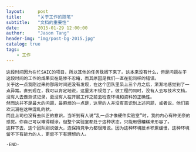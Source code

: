 ```yaml
---
layout:     post
title:      "关于工作的随笔"
subtitle:   "文档的重要性"
date:       2015-01-29 12:00:00
author:     "Jason Tang"
header-img: "img/post-bg-2015.jpg"
catalog: true
tags:
    - 工作
---
```


    这段时间因为在忙SAIC的项目，所以其他的任务耽搁下来了。这本来没有什么，但是问题在于这段时间的工作的成果实在是惨不忍睹，而其原因是我们一直在犯同样的错误。
    关于这一点我刚过来的那段时间还没有发现，在这个团队里呆上三个月之后，渐渐地感觉到了一点异常。直到现在，我可以肯定地说，这里太不规范了。做工程的同时，没有人去写技术文档，没有人去做测试记录，更没有人在开展工作之前去检查环境和资料的正确性。
    然而这并不是最大的问题，最麻烦的一点是，这里的人并没有意识到上述问题，或者说，他们喜欢沉溺在这种混乱的状。
    而且上司也没有去纠正的意识，当听到有人说“乱一点才像硬件实验室”时，我的内心有种无奈的感觉。你自己可以难得糊涂，但整个实验室都处于这种状态，只能用很糟糕来形容了。
    这样下去，这个团队别说做大，连保持竞争力都很难说。因为这种环境技术积累缓慢，这种环境留不下有能力的人，更留不下有理想的人。

    -END-
